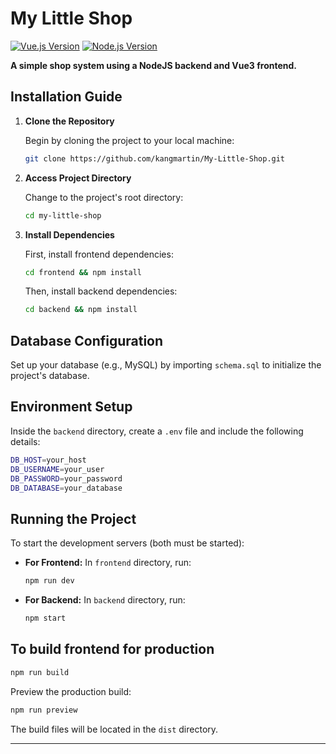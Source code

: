 # My Little Shop


[![Vue.js Version](https://img.shields.io/badge/vue.js-3-brightgreen.svg)](https://vuejs.org/)
[![Node.js Version](https://img.shields.io/badge/node.js-%3E=20.0.0-brightgreen.svg)](https://nodejs.org/)


**A simple shop system using a NodeJS backend and Vue3 frontend.**

## Installation Guide

1. **Clone the Repository**
   
   Begin by cloning the project to your local machine:
   ```bash
   git clone https://github.com/kangmartin/My-Little-Shop.git
   ```

2. **Access Project Directory**

   Change to the project's root directory:
   ```bash
   cd my-little-shop
   ```

3. **Install Dependencies**

   First, install frontend dependencies:
   ```bash
   cd frontend && npm install
   ```
   Then, install backend dependencies:
   ```bash
   cd backend && npm install
   ```

## Database Configuration

Set up your database (e.g., MySQL) by importing `schema.sql` to initialize the project's database.

## Environment Setup

Inside the `backend` directory, create a `.env` file and include the following details:
```bash
DB_HOST=your_host
DB_USERNAME=your_user
DB_PASSWORD=your_password
DB_DATABASE=your_database
```

## Running the Project

To start the development servers (both must be started):

- **For Frontend:**
  In `frontend` directory, run:

  ```bash
  npm run dev
  ```
- **For Backend:**
  In `backend` directory, run:
  ```bash
  npm start
  ```

## To build frontend for production
   
   ```bash
   npm run build
   ```
   Preview the production build:
   ```bash
   npm run preview
   ```
   The build files will be located in the `dist` directory.

---
